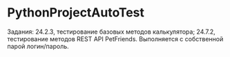 # PythonProjectAutoTest
Задания:
24.2.3, тестирование базовых методов калькулятора;
24.7.2, тестирование методов REST API PetFriends. Выполняется с собственной парой логин/пароль.
